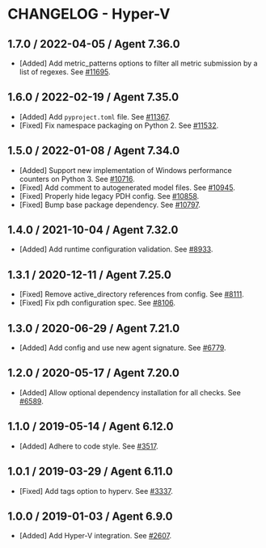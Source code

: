 # CHANGELOG - Hyper-V

## 1.7.0 / 2022-04-05 / Agent 7.36.0

* [Added] Add metric_patterns options to filter all metric submission by a list of regexes. See [#11695](https://github.com/DataDog/integrations-core/pull/11695).

## 1.6.0 / 2022-02-19 / Agent 7.35.0

* [Added] Add `pyproject.toml` file. See [#11367](https://github.com/DataDog/integrations-core/pull/11367).
* [Fixed] Fix namespace packaging on Python 2. See [#11532](https://github.com/DataDog/integrations-core/pull/11532).

## 1.5.0 / 2022-01-08 / Agent 7.34.0

* [Added] Support new implementation of Windows performance counters on Python 3. See [#10716](https://github.com/DataDog/integrations-core/pull/10716).
* [Fixed] Add comment to autogenerated model files. See [#10945](https://github.com/DataDog/integrations-core/pull/10945).
* [Fixed] Properly hide legacy PDH config. See [#10858](https://github.com/DataDog/integrations-core/pull/10858).
* [Fixed] Bump base package dependency. See [#10797](https://github.com/DataDog/integrations-core/pull/10797).

## 1.4.0 / 2021-10-04 / Agent 7.32.0

* [Added] Add runtime configuration validation. See [#8933](https://github.com/DataDog/integrations-core/pull/8933).

## 1.3.1 / 2020-12-11 / Agent 7.25.0

* [Fixed] Remove active_directory references from config. See [#8111](https://github.com/DataDog/integrations-core/pull/8111).
* [Fixed] Fix pdh configuration spec. See [#8106](https://github.com/DataDog/integrations-core/pull/8106).

## 1.3.0 / 2020-06-29 / Agent 7.21.0

* [Added] Add config and use new agent signature. See [#6779](https://github.com/DataDog/integrations-core/pull/6779).

## 1.2.0 / 2020-05-17 / Agent 7.20.0

* [Added] Allow optional dependency installation for all checks. See [#6589](https://github.com/DataDog/integrations-core/pull/6589).

## 1.1.0 / 2019-05-14 / Agent 6.12.0

* [Added] Adhere to code style. See [#3517](https://github.com/DataDog/integrations-core/pull/3517).

## 1.0.1 / 2019-03-29 / Agent 6.11.0

* [Fixed] Add tags option to hyperv. See [#3337](https://github.com/DataDog/integrations-core/pull/3337).

## 1.0.0 / 2019-01-03 / Agent 6.9.0

* [Added] Add Hyper-V integration. See [#2607][1].

[1]: https://github.com/DataDog/integrations-core/pull/2607
